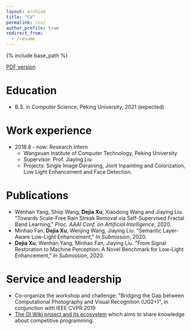 ```yaml
---
layout: archive
title: "CV"
permalink: /cv/
author_profile: true
redirect_from:
  - /resume
---
```


{% include base_path %}

[PDF version](https://github.com/Ir1d/ir1d.github.io/blob/master/Dejia%20Xu.pdf)

Education
======
* B.S. in Computer Science, Peking University, 2021 (expected)

Work experience
======
* 2018.8 - now: Research Intern
  * Wangxuan Institute of Computer Technology, Peking University
  * Supervisor: Prof. Jiaying Liu
  * Projects: Single Image Deraining, Joint Inpainting and Colorization, Low Light Enhancement and Face Detection.

Publications
======
- Wenhan Yang, Shiqi Wang, **Dejia Xu**, Xiaodong Wang and Jiaying Liu. "Towards Scale-Free Rain Streak Removal via Self-Supervised Fractal Band Learning," _Proc. AAAI Conf. on Artificial Intelligence_, 2020.
- Minhao Fan, **Dejia Xu**, Wenjing Wang, Jiaying Liu. "Semantic Layer-Aware Low-Light Enhancement," _In Submission_, 2020.
- **Dejia Xu**, Wenhan Yang, Minhao Fan, Jiaying Liu. "From Signal Restoration to Machine Perception: A Novel Benchmark for Low-Light Enhancement," _In Submission_, 2020.

  
<!-- Talks
======
  <ul>{% for post in site.talks %}
    {% include archive-single-talk-cv.html %}
  {% endfor %}</ul>
  
Teaching
======
  <ul>{% for post in site.teaching %}
    {% include archive-single-cv.html %}
  {% endfor %}</ul>
   -->

Service and leadership
======
* Co-organize the workshop and challenge: "Bridging the Gap between Computational Photography and Visual Recognition (UG2+)", in conjunction with IEEE CVPR 2019
* [The OI Wiki project and its ecosystem](https://github.com/OI-wiki/OI-wiki) which aims to share knowledge about competitive programming.
